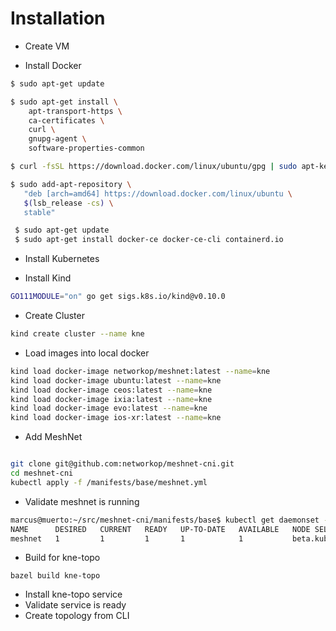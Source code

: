 # Installation

* Create VM

* Install Docker

```bash
$ sudo apt-get update

$ sudo apt-get install \
    apt-transport-https \
    ca-certificates \
    curl \
    gnupg-agent \
    software-properties-common

$ curl -fsSL https://download.docker.com/linux/ubuntu/gpg | sudo apt-key add -

$ sudo add-apt-repository \
   "deb [arch=amd64] https://download.docker.com/linux/ubuntu \
   $(lsb_release -cs) \
   stable"

 $ sudo apt-get update
 $ sudo apt-get install docker-ce docker-ce-cli containerd.io
```

* Install Kubernetes

* Install Kind

```bash
GO111MODULE="on" go get sigs.k8s.io/kind@v0.10.0
```

* Create Cluster

```bash
kind create cluster --name kne
```

* Load images into local docker

```bash
kind load docker-image networkop/meshnet:latest --name=kne
kind load docker-image ubuntu:latest --name=kne
kind load docker-image ceos:latest --name=kne
kind load docker-image ixia:latest --name=kne
kind load docker-image evo:latest --name=kne
kind load docker-image ios-xr:latest --name=kne
```

* Add MeshNet

```bash

git clone git@github.com:networkop/meshnet-cni.git
cd meshnet-cni
kubectl apply -f /manifests/base/meshnet.yml 

```

* Validate meshnet is running

```bash
marcus@muerto:~/src/meshnet-cni/manifests/base$ kubectl get daemonset -n meshnet
NAME      DESIRED   CURRENT   READY   UP-TO-DATE   AVAILABLE   NODE SELECTOR                   AGE
meshnet   1         1         1       1            1           beta.kubernetes.io/arch=amd64   3h2m

```


* Build for kne-topo

```
bazel build kne-topo
```

* Install kne-topo service
* Validate service is ready
* Create topology from CLI